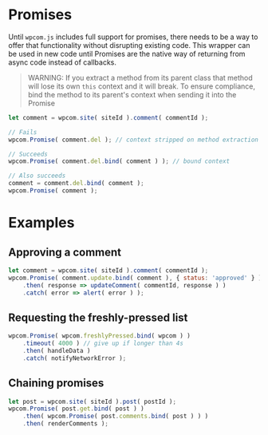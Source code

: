 # Promises

Until `wpcom.js` includes full support for promises,
there needs to be a way to offer that functionality
without disrupting existing code. This wrapper can be
used in new code until Promises are the native way of
returning from async code instead of callbacks.

> WARNING: If you extract a method from its parent class
> that method will lose its own `this` context and it will
> break. To ensure compliance, bind the method to its
> parent's context when sending it into the Promise

```js
let comment = wpcom.site( siteId ).comment( commentId );

// Fails
wpcom.Promise( comment.del ); // context stripped on method extraction

// Succeeds
wpcom.Promise( comment.del.bind( comment ) ); // bound context

// Also succeeds
comment = comment.del.bind( comment );
wpcom.Promise( comment );
```

# Examples

## Approving a comment

```js
let comment = wpcom.site( siteId ).comment( commentId );
wpcom.Promise( comment.update.bind( comment ), { status: 'approved' } )
	.then( response => updateComment( commentId, response ) )
	.catch( error => alert( error ) );
```

## Requesting the freshly-pressed list

```js
wpcom.Promise( wpcom.freshlyPressed.bind( wpcom ) )
	.timeout( 4000 ) // give up if longer than 4s
	.then( handleData )
	.catch( notifyNetworkError );
```

## Chaining promises

```js
let post = wpcom.site( siteId ).post( postId );
wpcom.Promise( post.get.bind( post ) )
	.then( wpcom.Promise( post.comments.bind( post ) ) )
	.then( renderComments );
```
